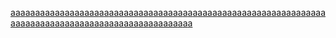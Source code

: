 [a]()[a]()[a]()[a]()[a]()[a]()[a]()[a]()[a]()[a]()[a]()[a]()[a]()[a]()[a]()[a]()[a]()[a]()[a]()[a]()[a]()[a]()[a]()[a]()[a]()[a]()[a]()[a]()[a]()[a]()[a]()[a]()[a]()[a]()[a]()[a]()[a]()[a]()[a]()[a]()[a]()[a]()[a]()[a]()[a]()[a]()[a]()[a]()[a]()[a]()[a]()[a]()[a]()[a]()[a]()[a]()[a]()[a]()[a]()[a]()[a]()[a]()[a]()[a]()[a]()[a]()[a]()[a]()[a]()[a]()[a]()[a]()[a]()[a]()[a]()[a]()[a]()[a]()[a]()[a]()[a]()[a]()[a]()[a]()[a]()[a]()[a]()[a]()[a]()[a]()[a]()[a]()[a]()[a]()[a]()[a]()[a]()[a]()[a]()[a]()[a]()

